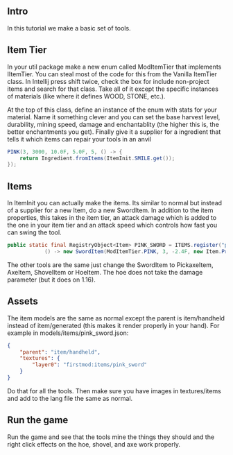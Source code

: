 ## Intro 

In this tutorial we make a basic set of tools.

## Item Tier 

In your util package make a new enum called ModItemTier that implements IItemTier. 
You can steal most of the code for this from the Vanilla ItemTier class. In Intellij press shift twice, 
check the box for include non-project items and search for that class. Take all of it except the 
specific instances of materials (like where it defines WOOD, STONE, etc.).  

At the top of this class, define an instance of the enum with stats for your material. 
Name it something clever and you can set the base harvest level, durability, mining speed, 
damage and enchantablity (the higher this is, the better enchantments you get). 
Finally give it a supplier for a ingredient that tells it which items can repair your tools in an anvil

```java
PINK(3, 3000, 10.0F, 5.0F, 5, () -> {
    return Ingredient.fromItems(ItemInit.SMILE.get());
});
```

## Items

In ItemInit you can actually make the items. Its similar to normal but instead of a supplier for a new Item, do 
a new SwordItem. In addition to the item properties, this takes in the item tier, 
an attack damage which is added to the one in your item tier and an attack speed which controls how fast you can swing the tool.

```java
public static final RegistryObject<Item> PINK_SWORD = ITEMS.register("pink_sword",
            () -> new SwordItem(ModItemTier.PINK, 3, -2.4F, new Item.Properties().group(ModItemGroup.instance)));
```

The other tools are the same just change the SwordItem to PickaxeItem, AxeItem, ShovelItem or HoeItem. The hoe 
does not take the damage parameter (but it does on 1.16). 

## Assets

The item models are the same as normal except the parent is item/handheld instead of item/generated (this 
makes it render properly in your hand). For example in models/items/pink_sword.json:

```json
{
    "parent": "item/handheld",
    "textures": {
        "layer0": "firstmod:items/pink_sword"
    }
} 
```

Do that for all the tools. Then make sure you have images in textures/items and add to the lang file the same as normal. 

## Run the game

Run the game and see that the tools mine the things they should and the 
right click effects on the hoe, shovel, and axe work properly. 
